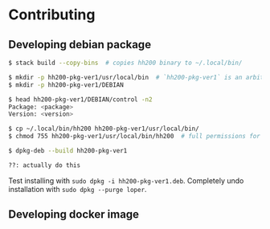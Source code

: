 # Contributing

## Developing debian package

```sh
$ stack build --copy-bins  # copies hh200 binary to ~/.local/bin/

$ mkdir -p hh200-pkg-ver1/usr/local/bin  # `hh200-pkg-ver1` is an arbitrary package root folder name
$ mkdir -p hh200-pkg-ver1/DEBIAN

$ head hh200-pkg-ver1/DEBIAN/control -n2
Package: <package>
Version: <version>

$ cp ~/.local/bin/hh200 hh200-pkg-ver1/usr/local/bin/
$ chmod 755 hh200-pkg-ver1/usr/local/bin/hh200  # full permissions for the binary

$ dpkg-deb --build hh200-pkg-ver1

??: actually do this
```
Test installing with `sudo dpkg -i hh200-pkg-ver1.deb`. Completely undo installation
with `sudo dpkg --purge loper`.

## Developing docker image
